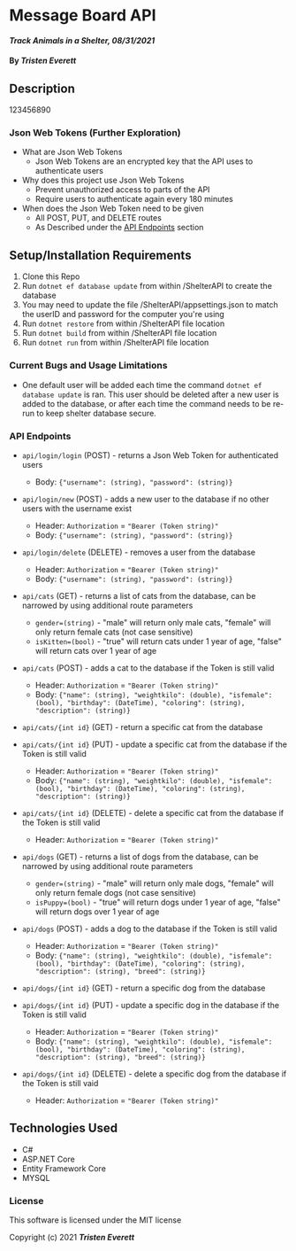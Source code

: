 # Message Board API

#### _Track Animals in a Shelter, 08/31/2021_

#### By _**Tristen Everett**_

## Description

123456890

### Json Web Tokens (Further Exploration)

* What are Json Web Tokens
   * Json Web Tokens are an encrypted key that the API uses to authenticate users
* Why does this project use Json Web Tokens
   * Prevent unauthorized access to parts of the API
   * Require users to authenticate again every 180 minutes
* When does the Json Web Token need to be given
   * All POST, PUT, and DELETE routes
   * As Described under the [API Endpoints](#api-endpoints) section

## Setup/Installation Requirements

1. Clone this Repo
2. Run `dotnet ef database update` from within /ShelterAPI to create the database
3. You may need to update the file /ShelterAPI/appsettings.json to match the userID and password for the computer you're using
4. Run `dotnet restore` from within /ShelterAPI file location
5. Run `dotnet build` from within /ShelterAPI file location
6. Run `dotnet run` from within /ShelterAPI file location

### Current Bugs and Usage Limitations

* One default user will be added each time the command `dotnet ef database update` is ran. This user should be deleted after a new user is added to the database, or after each time the command needs to be re-run to keep shelter database secure.

### API Endpoints

* `api/login/login` (POST) - returns a Json Web Token for authenticated users
   * Body: `{"username": (string), "password": (string)}`
* `api/login/new` (POST) - adds a new user to the database if no other users with the username exist
   * Header: `Authorization` = `"Bearer (Token string)"`
   * Body: `{"username": (string), "password": (string)}`
* `api/login/delete` (DELETE) - removes a user from the database
   * Header: `Authorization` = `"Bearer (Token string)"`
   * Body: `{"username": (string), "password": (string)}`

* `api/cats` (GET) - returns a list of cats from the database, can be narrowed by using additional route parameters
   * `gender=(string)` - "male" will return only male cats, "female" will only return female cats (not case sensitive)
   * `isKitten=(bool)` - "true" will return cats under 1 year of age, "false" will return cats over 1 year of age
* `api/cats` (POST) - adds a cat to the database if the Token is still valid
   * Header: `Authorization` = `"Bearer (Token string)"`
   * Body: `{"name": (string), "weightkilo": (double), "isfemale": (bool), "birthday": (DateTime), "coloring": (string), "description": (string)}`
* `api/cats/{int id}` (GET) - return a specific cat from the database
* `api/cats/{int id}` (PUT) - update a specific cat from the database if the Token is still valid
   * Header: `Authorization` = `"Bearer (Token string)"`
   * Body: `{"name": (string), "weightkilo": (double), "isfemale": (bool), "birthday": (DateTime), "coloring": (string), "description": (string)}`
* `api/cats/{int id}` (DELETE) - delete a specific cat from the database if the Token is still valid
   * Header: `Authorization` = `"Bearer (Token string)"`

* `api/dogs` (GET) - returns a list of dogs from the database, can be narrowed by using additional route parameters
   * `gender=(string)` - "male" will return only male dogs, "female" will only return female dogs (not case sensitive)
   * `isPuppy=(bool)` - "true" will return dogs under 1 year of age, "false" will return dogs over 1 year of age
* `api/dogs` (POST) - adds a dog to the database if the Token is still valid
   * Header: `Authorization` = `"Bearer (Token string)"`
   * Body: `{"name": (string), "weightkilo": (double), "isfemale": (bool), "birthday": (DateTime), "coloring": (string), "description": (string), "breed": (string)}`
* `api/dogs/{int id}` (GET) - return a specific dog from the database
* `api/dogs/{int id}` (PUT) - update a specific dog in the database if the Token is still valid
   * Header: `Authorization` = `"Bearer (Token string)"`
   * Body: `{"name": (string), "weightkilo": (double), "isfemale": (bool), "birthday": (DateTime), "coloring": (string), "description": (string), "breed": (string)}`
* `api/dogs/{int id}` (DELETE) - delete a specific dog from the database if the Token is still vaid
   * Header: `Authorization` = `"Bearer (Token string)"`

## Technologies Used

* C#
* ASP.NET Core
* Entity Framework Core
* MYSQL

### License

This software is licensed under the MIT license

Copyright (c) 2021 **_Tristen Everett_**